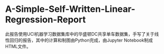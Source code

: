# A-Simple-Self-Written-Linear-Regression-Report
此报告使用UCI机器学习数据集库中的华盛顿DC共享单车数据集，手写了关于线性回归的报告，其中的计算和制图由Python完成，由Jupyter Notebook制成HTML文件。
